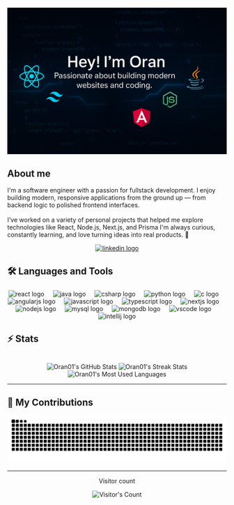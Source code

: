 <p align="center">
  <img src="https://github.com/Oran01/Oran01/blob/main/banner.png" alt="Banner of software-developer" style="max-width: 100%; width: 700px;">
</p>

<h2 align="left">About me</h2>

<p align="left">
I'm a software engineer with a passion for fullstack development. I enjoy building modern, responsive applications from the ground up — from backend logic to polished frontend interfaces.<br><br>
I’ve worked on a variety of personal projects that helped me explore technologies like React, Node.js, Next.js, and Prisma I'm always curious, constantly learning, and love turning ideas into real products. 🚀
</p>

<div align="center">
  <a href="https://www.linkedin.com/in/Oran-Alster" target="_blank">
    <img src="https://raw.githubusercontent.com/maurodesouza/profile-readme-generator/master/src/assets/icons/social/linkedin/default.svg" width="52" height="40" alt="linkedin logo" />
  </a>
</div>

###

<h2 align="left">🛠️ Languages and Tools</h2>

###

<div align="center">
  <img src="https://cdn.jsdelivr.net/gh/devicons/devicon/icons/react/react-original.svg" height="40" alt="react logo"  />
  <img width="12" />
  <img src="https://cdn.jsdelivr.net/gh/devicons/devicon/icons/java/java-original.svg" height="40" alt="java logo"  />
  <img width="12" />
  <img src="https://cdn.jsdelivr.net/gh/devicons/devicon/icons/csharp/csharp-original.svg" height="40" alt="csharp logo"  />
  <img width="12" />
  <img src="https://cdn.jsdelivr.net/gh/devicons/devicon/icons/python/python-original.svg" height="40" alt="python logo"  />
  <img width="12" />
  <img src="https://cdn.jsdelivr.net/gh/devicons/devicon/icons/c/c-original.svg" height="40" alt="c logo"  />
  <img width="12" />
  <img src="https://cdn.jsdelivr.net/gh/devicons/devicon/icons/angularjs/angularjs-original.svg" height="40" alt="angularjs logo"  />
  <img width="12" />
  <img src="https://cdn.jsdelivr.net/gh/devicons/devicon/icons/javascript/javascript-original.svg" height="40" alt="javascript logo"  />
  <img width="12" />
  <img src="https://cdn.jsdelivr.net/gh/devicons/devicon/icons/typescript/typescript-original.svg" height="40" alt="typescript logo"  />
  <img width="12" />
  <img src="https://cdn.jsdelivr.net/gh/devicons/devicon/icons/nextjs/nextjs-original.svg" height="40" alt="nextjs logo"  />
  <img width="12" />
  <img src="https://cdn.jsdelivr.net/gh/devicons/devicon/icons/nodejs/nodejs-original.svg" height="40" alt="nodejs logo"  />
  <img width="12" />
  <img src="https://cdn.jsdelivr.net/gh/devicons/devicon/icons/mysql/mysql-original.svg" height="40" alt="mysql logo"  />
  <img width="12" />
  <img src="https://cdn.jsdelivr.net/gh/devicons/devicon/icons/mongodb/mongodb-original.svg" height="40" alt="mongodb logo"  />
  <img width="12" />
  <img src="https://cdn.jsdelivr.net/gh/devicons/devicon/icons/vscode/vscode-original.svg" height="40" alt="vscode logo"  />
  <img width="12" />
  <img src="https://cdn.jsdelivr.net/gh/devicons/devicon/icons/intellij/intellij-original.svg" height="40" alt="intellij logo"  />
</div>

###

## ⚡️ Stats

<br>

<div align="center">
  <img width="390" src="https://github-readme-stats.vercel.app/api?username=Oran01&theme=transparent&count_private=true&show_icons=true&rank_icon=github&locale=en" alt="Oran01's GitHub Stats" />
  <img width="390" src="https://github-readme-streak-stats.herokuapp.com/?user=Oran01&theme=transparent&count_private=true&border_radius=10&locale=en" alt="Oran01's Streak Stats" />
  <img width="325" src="https://github-readme-stats.vercel.app/api/top-langs?username=Oran01&theme=transparent&layout=donut&hide=css&langs_count=8&border_radius=10&show_icons=true&locale=en" alt="Oran01's Most Used Languages" />
</div>

<hr>

## 🐍 My Contributions

<div align="center">
  <picture>
    <source media="(prefers-color-scheme: dark)" srcset="https://raw.githubusercontent.com/Oran01/Oran01/output/github-contribution-grid-snake-dark.svg" />
    <source media="(prefers-color-scheme: light)" srcset="https://raw.githubusercontent.com/Oran01/Oran01/output/github-contribution-grid-snake.svg" />
    <img alt="github-snake" src="https://raw.githubusercontent.com/Oran01/Oran01/output/github-contribution-grid-snake.svg" />
  </picture>
</div>

<hr>

<div align="center"> 
  <p>Visitor count</p>
  <img src="https://profile-counter.glitch.me/Oran01/count.svg" alt="Visitor's Count" />
</div>
